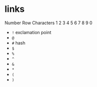 # links

Number Row Characters 1 2 3 4 5 6 7 8 9 0 
<br>
* `!` exclamation point
* `@`
* `#` hash
* `$`
* `%`
* `^`
* `&`
* `*`
* `(`
* `)`
